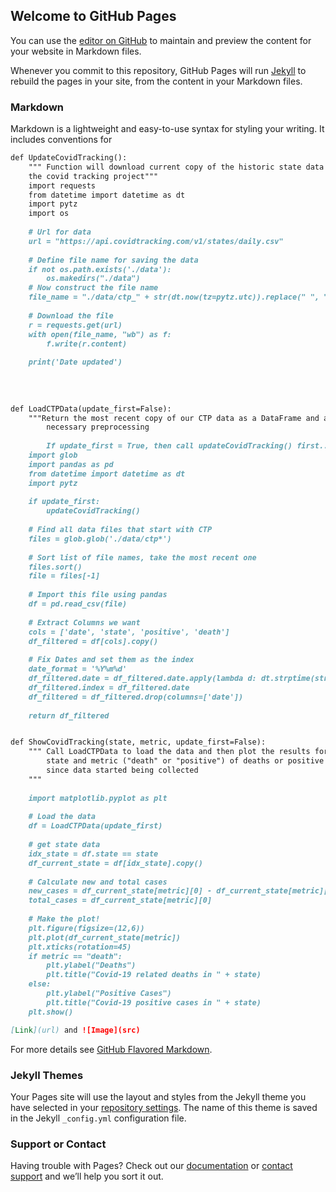 ## Welcome to GitHub Pages

You can use the [editor on GitHub](https://github.com/bswhitneyWM/CovidData/edit/gh-pages/index.md) to maintain and preview the content for your website in Markdown files.

Whenever you commit to this repository, GitHub Pages will run [Jekyll](https://jekyllrb.com/) to rebuild the pages in your site, from the content in your Markdown files.

### Markdown

Markdown is a lightweight and easy-to-use syntax for styling your writing. It includes conventions for

```markdown
def UpdateCovidTracking():
    """ Function will download current copy of the historic state data from
    the covid tracking project"""
    import requests
    from datetime import datetime as dt
    import pytz
    import os
    
    # Url for data
    url = "https://api.covidtracking.com/v1/states/daily.csv"
    
    # Define file name for saving the data
    if not os.path.exists('./data'):
        os.makedirs("./data")
    # Now construct the file name
    file_name = "./data/ctp_" + str(dt.now(tz=pytz.utc)).replace(" ", "_") + ".csv"
    
    # Download the file
    r = requests.get(url)
    with open(file_name, "wb") as f:
        f.write(r.content)
    
    print('Date updated')
    
    
    
    
def LoadCTPData(update_first=False):
    """Return the most recent copy of our CTP data as a DataFrame and apply
        necessary preprocessing
    
        If update_first = True, then call updateCovidTracking() first..."""
    import glob
    import pandas as pd
    from datetime import datetime as dt
    import pytz
    
    if update_first:
        updateCovidTracking()
    
    # Find all data files that start with CTP
    files = glob.glob('./data/ctp*')
    
    # Sort list of file names, take the most recent one
    files.sort()
    file = files[-1]
    
    # Import this file using pandas
    df = pd.read_csv(file)
    
    # Extract Columns we want
    cols = ['date', 'state', 'positive', 'death']
    df_filtered = df[cols].copy()
    
    # Fix Dates and set them as the index
    date_format = '%Y%m%d'
    df_filtered.date = df_filtered.date.apply(lambda d: dt.strptime(str(d), date_format))
    df_filtered.index = df_filtered.date
    df_filtered = df_filtered.drop(columns=['date'])
    
    return df_filtered


def ShowCovidTracking(state, metric, update_first=False):
    """ Call LoadCTPData to load the data and then plot the results for the
        state and metric ("death" or "positive") of deaths or positive cases
        since data started being collected
    """
    
    import matplotlib.pyplot as plt
    
    # Load the data
    df = LoadCTPData(update_first)
    
    # get state data
    idx_state = df.state == state
    df_current_state = df[idx_state].copy()
    
    # Calculate new and total cases
    new_cases = df_current_state[metric][0] - df_current_state[metric][1]
    total_cases = df_current_state[metric][0]
    
    # Make the plot!
    plt.figure(figsize=(12,6))
    plt.plot(df_current_state[metric])
    plt.xticks(rotation=45)
    if metric == "death":
        plt.ylabel("Deaths")
        plt.title("Covid-19 related deaths in " + state)
    else:
        plt.ylabel("Positive Cases")
        plt.title("Covid-19 positive cases in " + state)
    plt.show()

[Link](url) and ![Image](src)
```

For more details see [GitHub Flavored Markdown](https://guides.github.com/features/mastering-markdown/).

### Jekyll Themes

Your Pages site will use the layout and styles from the Jekyll theme you have selected in your [repository settings](https://github.com/bswhitneyWM/CovidData/settings). The name of this theme is saved in the Jekyll `_config.yml` configuration file.

### Support or Contact

Having trouble with Pages? Check out our [documentation](https://docs.github.com/categories/github-pages-basics/) or [contact support](https://support.github.com/contact) and we’ll help you sort it out.

